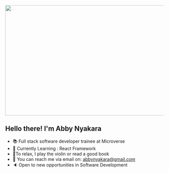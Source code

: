 <img width=800 height=350 src="https://media.giphy.com/media/hpXdHPfFI5wTABdDx9/giphy.gif">

## Hello there! I'm Abby Nyakara
- 📚 Full stack software developer trainee at Microverse
- 🎯 Currently Learning : React Framework
- 🎻To relax, I play the violin or read a good book
- 📩 You can reach me via email on: abbynyakara@gmail.com
- 🔈 Open to new opportunities in Software Development


